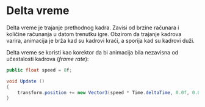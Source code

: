 # Delta vreme

Delta vreme je trajanje prethodnog kadra. Zavisi od brzine računara i količine računanja u datom trenutku igre. Obzirom da trajanje kadrova varira, animacija je brža kad su kadrovi kraći, a sporija kad su kadrovi duži.

Delta vreme se koristi kao korektor da bi animacija bila nezavisna od učestalosti kadrova (*frame rate*):

```cs
public float speed = 8f;

void Update ()
{
    transform.position += new Vector3(speed * Time.deltaTime, 0.0f, 0.0f);
}
```
